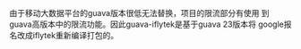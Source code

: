 由于移动大数据平台的guava版本很低无法替换，项目的限流部分有使用
到guava高版本中的限流功能。因此guava-iflytek是基于guava 23版本将
google报名改成iflytek重新编译打包的。